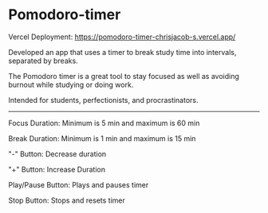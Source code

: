 # Pomodoro-timer
Vercel Deployment: https://pomodoro-timer-chrisjacob-s.vercel.app/

Developed an app that uses a timer to break study time into intervals, separated by breaks.

The Pomodoro timer is a great tool to stay focused as well as avoiding burnout while studying or doing work.

Intended for students, perfectionists, and procrastinators.

___________________________________________________________________________________________

Focus Duration: Minimum is 5 min and maximum is 60 min

Break Duration: Minimum is 1 min and maximum is 15 min

"-" Button: Decrease duration

"+" Button: Increase Duration

Play/Pause Button: Plays and pauses timer

Stop Button: Stops and resets timer
